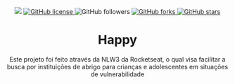 <p align="center">

  <img src="https://img.shields.io/static/v1?label=Status&message=Adicionando+novas+features&color=d4f002&style=flat-square&logo=dev">

  <a href="https://github.com/Daniel-Alencar/web-of-Happy">
    <img alt="GitHub license" src="https://img.shields.io/github/license/Daniel-Alencar/web-of-Happy?color=84f002&style=flat-square">
  </a>

  <img alt="GitHub followers" src="https://img.shields.io/github/followers/Daniel-Alencar?style=social">

  <a href="https://github.com/Daniel-Alencar/web-of-Happy/network">
    <img alt="GitHub forks" src="https://img.shields.io/github/forks/Daniel-Alencar/web-of-Happy?style=social">
  </a>

  <a href="https://github.com/Daniel-Alencar/web-of-Happy/stargazers">
    <img alt="GitHub stars" src="https://img.shields.io/github/stars/Daniel-Alencar/web-of-Happy?style=social">
  </a>
</p>

<h1 align="center">
  Happy
</h1>

<p align="center"> Este projeto foi feito através da NLW3 da Rocketseat, o qual visa facilitar a busca por instituições de abrigo para crianças e adolescentes em situações de vulnerabilidade</p>
